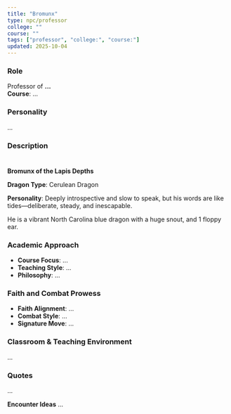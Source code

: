 ```yaml
---
title: "Bromunx"
type: npc/professor
college: ""
course: ""
tags: ["professor", "college:", "course:"]
updated: 2025-10-04
---
```


### Role
Professor of **...**  
**Course**: ...

### Personality
...

### Description
#

**Bromunx of the Lapis Depths**

**Dragon Type**: Cerulean Dragon

**Personality**: Deeply introspective and slow to speak, but his words are like tides—deliberate, steady, and inescapable.

He is a vibrant North Carolina blue dragon with a huge snout,  and 1 floppy ear.

### Academic Approach
- **Course Focus**: ...
- **Teaching Style**: ...
- **Philosophy**: ...

### Faith and Combat Prowess
- **Faith Alignment**: ...
- **Combat Style**: ...
- **Signature Move**: ...

### Classroom & Teaching Environment
...

### Quotes
...

**Encounter Ideas**
...

